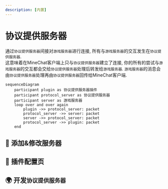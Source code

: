 ```yaml
---
description: [内置]
---
```


# 协议提供服务器
通过`协议提供服务器`间接对`游戏服务器`进行连接, 所有与`游戏服务器`的交互发生在`协议提供服务器`.  
这意味着在MineChat客户端上只与`协议提供服务器`建立了连接, 你的所有的尝试与`游戏服务器`的交互都会交给`协议提供服务器`处理后转发给`游戏服务器`. `游戏服务器`的消息会由`协议提供服务器`处理再由`协议提供服务器`回传给MineChat客户端.
```mermaid
sequenceDiagram
    participant plugin as 协议提供服务器插件
    participant protocol_server as 协议提供服务器
    participant server as 游戏服务器
    loop over and over again
        plugin ->> protocol_server: packet
        protocol_server ->> server: packet
        server ->> protocol_server: packet
        protocol_server ->> plugin: packet
    end
```

## 📝 添加&修改服务器

## 🔧 插件配置页

## 🌍 开发`协议提供服务器`
